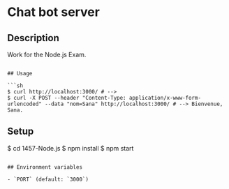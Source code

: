 # Chat bot server

## Description

Work for the Node.js Exam.

```

## Usage

```sh
$ curl http://localhost:3000/ # --> 
$ curl -X POST --header "Content-Type: application/x-www-form-urlencoded" --data "nom=Sana" http://localhost:3000/ # --> Bienvenue, Sana.

```

## Setup

$ cd 1457-Node.js
$ npm install
$ npm start
```

## Environment variables

- `PORT` (default: `3000`)
